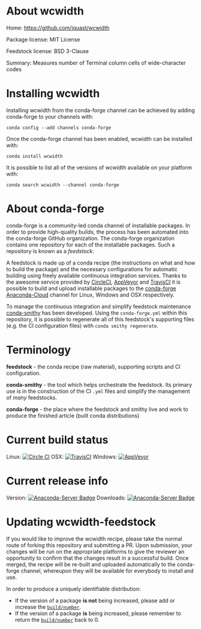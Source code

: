 About wcwidth
=============

Home: https://github.com/jquast/wcwidth

Package license: MIT License

Feedstock license: BSD 3-Clause

Summary: Measures number of Terminal column cells of wide-character codes



Installing wcwidth
==================

Installing wcwidth from the conda-forge channel can be achieved by adding conda-forge to your channels with:

```
conda config --add channels conda-forge
```

Once the conda-forge channel has been enabled, wcwidth can be installed with:

```
conda install wcwidth
```

It is possible to list all of the versions of wcwidth available on your platform with:

```
conda search wcwidth --channel conda-forge
```


About conda-forge
=================

conda-forge is a community-led conda channel of installable packages.
In order to provide high-quality builds, the process has been automated into the
conda-forge GitHub organization. The conda-forge organization contains one repository 
for each of the installable packages. Such a repository is known as a *feedstock*.

A feedstock is made up of a conda recipe (the instructions on what and how to build
the package) and the necessary configurations for automatic building using freely
available continuous integration services. Thanks to the awesome service provided by
[CircleCI](https://circleci.com/), [AppVeyor](http://www.appveyor.com/)
and [TravisCI](https://travis-ci.org/) it is possible to build and upload installable
packages to the [conda-forge](https://anaconda.org/conda-forge)
[Anaconda-Cloud](http://docs.anaconda.org/) channel for Linux, Windows and OSX respectively.

To manage the continuous integration and simplify feedstock maintenance
[conda-smithy](http://github.com/conda-forge/conda-smithy) has been developed.
Using the ``conda-forge.yml`` within this repository, it is possible to regenerate all of
this feedstock's supporting files (e.g. the CI configuration files) with ``conda smithy regenerate``.


Terminology
===========

**feedstock** - the conda recipe (raw material), supporting scripts and CI configuration.

**conda-smithy** - the tool which helps orchestrate the feedstock.
                   Its primary use is in the construction of the CI ``.yml`` files
                   and simplify the management of *many* feedstocks.

**conda-forge** - the place where the feedstock and smithy live and work to
                  produce the finished article (built conda distributions)

Current build status
====================

Linux: [![Circle CI](https://circleci.com/gh/conda-forge/wcwidth-feedstock.svg?style=svg)](https://circleci.com/gh/conda-forge/wcwidth-feedstock)
OSX: [![TravisCI](https://travis-ci.org/conda-forge/wcwidth-feedstock.svg?branch=master)](https://travis-ci.org/conda-forge/wcwidth-feedstock) 
Windows: [![AppVeyor](https://ci.appveyor.com/api/projects/status/github/conda-forge/wcwidth-feedstock?svg=True)](https://ci.appveyor.com/project/conda-forge/wcwidth-feedstock/branch/master)

Current release info
====================
Version: [![Anaconda-Server Badge](https://anaconda.org/conda-forge/wcwidth/badges/version.svg)](https://anaconda.org/conda-forge/wcwidth)
Downloads: [![Anaconda-Server Badge](https://anaconda.org/conda-forge/wcwidth/badges/downloads.svg)](https://anaconda.org/conda-forge/wcwidth)


Updating wcwidth-feedstock
==========================

If you would like to improve the wcwidth recipe, please take the normal
route of forking this repository and submitting a PR. Upon submission, your changes will
be run on the appropriate platforms to give the reviewer an opportunity to confirm that the
changes result in a successful build. Once merged, the recipe will be re-built and uploaded
automatically to the conda-forge channel, whereupon they will be available for everybody to
install and use.

In order to produce a uniquely identifiable distribution:
 * If the version of a package **is not** being increased, please add or increase
   the [``build/number``](http://conda.pydata.org/docs/building/meta-yaml.html#build-number-and-string). 
 * If the version of a package **is** being increased, please remember to return
   the [``build/number``](http://conda.pydata.org/docs/building/meta-yaml.html#build-number-and-string)
   back to 0.
